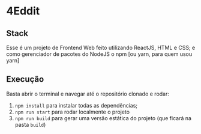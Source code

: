 # 4Eddit

## Stack
Esse é um projeto de Frontend Web feito utilizando ReactJS, HTML e CSS; 
e como gerenciador de pacotes do NodeJS o npm [ou yarn, para quem usou yarn]

## Execução

Basta abrir o terminal e navegar até o repositório clonado e 
rodar:

1. `npm install` para instalar todas as dependências;
1. `npm run start` para rodar localmente o projeto
1. `npm run build` para gerar uma versão estática do projeto 
(que ficará na pasta `build`)

